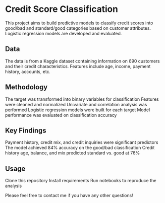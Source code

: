 # Credit Score Classification
This project aims to build predictive models to classify credit scores into good/bad and standard/good categories based on customer attributes. Logistic regression models are developed and evaluated.

## Data
The data is from a Kaggle dataset containing information on 690 customers and their credit characteristics. Features include age, income, payment history, accounts, etc.

## Methodology
The target was transformed into binary variables for classification
Features were cleaned and normalized
Univariate and correlation analysis was performed
Logistic regression models were built for each target
Model performance was evaluated on classification accuracy

## Key Findings
Payment history, credit mix, and credit inquiries were significant predictors
The model achieved 84% accuracy on the good/bad classification
Credit history age, balance, and mix predicted standard vs. good at 76%

## Usage
Clone this repository
Install requirements
Run notebooks to reproduce the analysis

Please feel free to contact me if you have any other questions!
